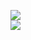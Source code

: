 [![](https://img.shields.io/badge/Made%20With-Github%20Spray-lightgrey.svg?style=for-the-badge&logo=github)](https://github.com/Annihil/github-spray#9460)  
[![](https://i.imgur.com/2DrTn0Z.gif)](https://github.com/Annihil/github-spray)
